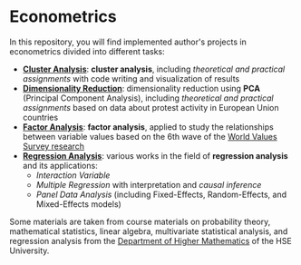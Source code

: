 # Econometrics

In this repository, you will find implemented author's projects in econometrics
divided into different tasks:
* **[Cluster Analysis](./Cluster-analysis)**:
  **cluster analysis**, including _theoretical and practical assignments_ with 
  code writing and visualization of results
* **[Dimensionality Reduction](Dimensionality-reduction)**: 
  dimensionality reduction using **PCA** (Principal Component Analysis), including 
  _theoretical and practical assignments_ based on data about protest activity 
  in European Union countries
* **[Factor Analysis](./Factor-analysis)**: 
  **factor analysis**, applied to study the relationships between variable values 
  based on the 6th wave of the 
  [World Values Survey research](https://www.worldvaluessurvey.org)
* **[Regression Analysis](./Regression-analysis)**: 
  various works in the field of **regression analysis** and its applications:
  * _Interaction Variable_
  * _Multiple Regression_ with interpretation and _causal inference_
  * _Panel Data Analysis_ (including Fixed-Effects, Random-Effects, 
    and Mixed-Effects models)

Some materials are taken from course materials on probability theory, mathematical 
statistics, linear algebra, multivariate statistical analysis, and regression 
analysis from the [Department of Higher Mathematics](https://hmat.hse.ru/) of the 
HSE University.
